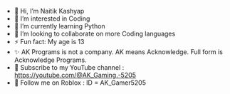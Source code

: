 - 👋 Hi, I’m Naitik Kashyap
- 👀 I’m interested in Coding
- 🌱 I’m currently learning Python
- 💞️ I’m looking to collaborate on more Coding languages
- ⚡ Fun fact: My age is 13
- ✨ AK Programs is not a company. AK means Acknowledge. Full form is Acknowledge Programs.
- 💞️ Subscribe to my YouTube channel : https://youtube.com/@AK_Gaming.-5205
- 💞️ Follow me on Roblox : ID = AK_Gamer5205

<!---
AK-Programs/AK-Programs is a ✨ special ✨ repository because its `README.md` (this file) appears on your GitHub profile.
You can click the Preview link to take a look at your changes.
--->
